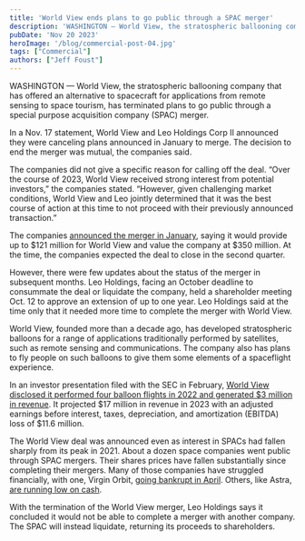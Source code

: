 ```yaml
---
title: 'World View ends plans to go public through a SPAC merger'
description: 'WASHINGTON — World View, the stratospheric ballooning company that has offered an alternative to spacecraft for applications from remote sensing to space tourism, has terminated plans to go public through a special purpose acquisition company (SPAC) merger.'
pubDate: 'Nov 20 2023'
heroImage: '/blog/commercial-post-04.jpg'
tags: ["Commercial"]
authors: ["Jeff Foust"]
---
```


WASHINGTON — World View, the stratospheric ballooning company that has offered an alternative to spacecraft for applications from remote sensing to space tourism, has terminated plans to go public through a special purpose acquisition company (SPAC) merger.

In a Nov. 17 statement, World View and Leo Holdings Corp II announced they were canceling plans announced in January to merge. The decision to end the merger was mutual, the companies said.

The companies did not give a specific reason for calling off the deal. “Over the course of 2023, World View received strong interest from potential investors,” the companies stated. “However, given challenging market conditions, World View and Leo jointly determined that it was the best course of action at this time to not proceed with their previously announced transaction.”

The companies [announced the merger in January](https://spacenews.com/stratospheric-ballooning-company-world-view-to-go-public-in-spac-deal/), saying it would provide up to $121 million for World View and value the company at $350 million. At the time, the companies expected the deal to close in the second quarter.

However, there were few updates about the status of the merger in subsequent months. Leo Holdings, facing an October deadline to consummate the deal or liquidate the company, held a shareholder meeting Oct. 12 to approve an extension of up to one year. Leo Holdings said at the time only that it needed more time to complete the merger with World View.

World View, founded more than a decade ago, has developed stratospheric balloons for a range of applications traditionally performed by satellites, such as remote sensing and communications. The company also has plans to fly people on such balloons to give them some elements of a spaceflight experience.

In an investor presentation filed with the SEC in February, [World View disclosed it performed four balloon flights in 2022 and generated $3 million in revenue](https://spacenews.com/world-view-emphasizes-remote-sensing-as-it-prepares-to-go-public/). It projected $17 million in revenue in 2023 with an adjusted earnings before interest, taxes, depreciation, and amortization (EBITDA) loss of $11.6 million.

The World View deal was announced even as interest in SPACs had fallen sharply from its peak in 2021. About a dozen space companies went public through SPAC mergers. Their shares prices have fallen substantially since completing their mergers. Many of those companies have struggled financially, with one, Virgin Orbit, [going bankrupt in April](https://spacenews.com/virgin-orbit-files-for-bankruptcy/). Others, like Astra, [are running low on cash](https://spacenews.com/investors-grant-astra-extension-on-loan/).

With the termination of the World View merger, Leo Holdings says it concluded it would not be able to complete a merger with another company. The SPAC will instead liquidate, returning its proceeds to shareholders.
